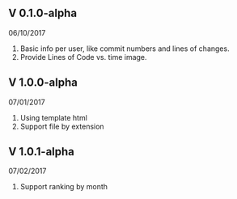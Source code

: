 ## V 0.1.0-alpha
06/10/2017
1. Basic info per user, like commit numbers and lines of changes.
2. Provide Lines of Code vs. time image.

## V 1.0.0-alpha
07/01/2017
1. Using template html
2. Support file by extension

## V 1.0.1-alpha
07/02/2017
1. Support ranking by month
